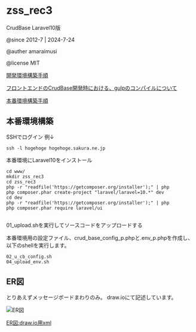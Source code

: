 # zss_rec3
CrudBase Laravel10版

@since 2012-7 | 2024-7-24

@auther amaraimusi

@license MIT


[開発環境構築手順](doc/README_Environment2.md "開発環境構築手順")

[フロントエンドのCrudBase開発時における、gulpのコンパイルについて](doc/README_crudbase_gulp.md "フロントエンドのCrudBase開発時における、gulpのコンパイルについて")


[本番環境構築手順](doc/README_Product.md "本番環境構築手順")


## 本番環境構築

SSHでログイン 例↓

```
ssh -l hogehoge hogehoge.sakura.ne.jp
```

本番環境にLaravel10をインストール

```
cd www/
mkdir zss_rec3
cd zss_rec3
php -r "readfile('https://getcomposer.org/installer');" | php
php composer.phar create-project "laravel/laravel=10.*" dev
cd dev
php -r "readfile('https://getcomposer.org/installer');" | php
php composer.phar require laravel/ui


```


01_upload.shを実行してソースコードをアップロードする



本番環境用の設定ファイル、crud_base_config_p.phpと.env_p.phpを作成し、以下のshellを実行します。

```
02_u_cb_config.sh
04_upload_env.sh
```





## ER図

とりあえずメッセージボードまわりのみ。 draw.ioにて記述しています。


![ER図](doc/zss_rec3.drawio.svg "ER図")

 [ER図:draw.io用xml](doc/zss_rec3.drawio.xml)


